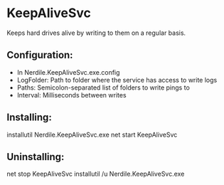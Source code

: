 # KeepAliveSvc
Keeps hard drives alive by writing to them on a regular basis.

## Configuration:
 * In Nerdile.KeepAliveSvc.exe.config
 * LogFolder: Path to folder where the service has access to write logs
 * Paths: Semicolon-separated list of folders to write pings to
 * Interval: Milliseconds between writes

## Installing:
installutil Nerdile.KeepAliveSvc.exe
net start KeepAliveSvc

## Uninstalling:
net stop KeepAliveSvc
installutil /u Nerdile.KeepAliveSvc.exe


